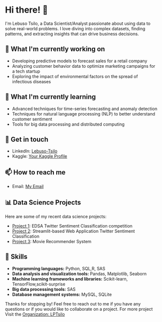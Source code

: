 # Hi there! 👋

I'm Lebuso Tsilo, a Data Scientist/Analyst passionate about using data to solve real-world problems. I love diving into complex datasets, finding patterns, and extracting insights that can drive business decisions. 

## 🔭 What I'm currently working on
- Developing predictive models to forecast sales for a retail company
- Analyzing customer behavior data to optimize marketing campaigns for a tech startup
- Exploring the impact of environmental factors on the spread of infectious diseases

## 🌱 What I'm currently learning
- Advanced techniques for time-series forecasting and anomaly detection
- Techniques for natural language processing (NLP) to better understand customer sentiment
- Tools for big data processing and distributed computing

## 💬 Get in touch
- LinkedIn: [Lebuso-Tsilo](https://www.linkedin.com/in/lebuso-tsilo)
- Kaggle: [Your Kaggle Profile](https://www.kaggle.com/lebusotsilo/)

## 📫 How to reach me
- Email: [My Email](lebuso:lebusotsilo6@gmail.com)

## 📊 Data Science Projects
Here are some of my recent data science projects:

- [Project 1](https://LPTsilo/Classification_Sprint_2207FTDS_Team_ES2): EDSA Twitter Sentiment Classification competition
- [Project 2](https://github.com/LPTsilo/classification-predict-streamlit-template): Streamlit-based Web Application Twitter Sentiment Classification
- [Project 3](https://github.com/yourusername/project3): Movie Recommender System

## 🚀 Skills
- **Programming languages:** Python, SQL,R, SAS
- **Data analysis and visualization tools:** Pandas, Matplotlib, Seaborn
- **Machine learning frameworks and libraries:** Scikit-learn, TensorFlow,scikit-surprise
- **Big data processing tools:** SAS
- **Database management systems:** MySQL, SQLite

Thanks for stopping by! Feel free to reach out to me if you have any questions or if you would like to collaborate on a project.
For more project Visit the [Organization: LPTsilo](https://github.com/LPTsilo)
